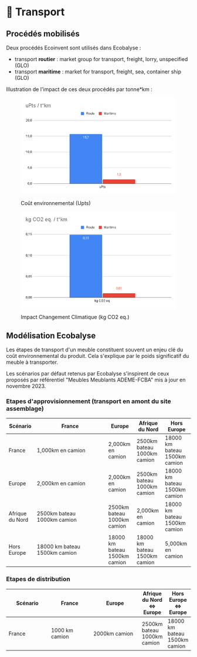 # 🚚 Transport

## Procédés mobilisés

Deux procédés Ecoinvent sont utilisés dans Ecobalyse :&#x20;

* transport **routier** : market group for transport, freight, lorry, unspecified (GLO)
* transport **maritime** : market for transport, freight, sea, container ship (GLO)

Illustration de l'impact de ces deux procédés par tonne\*km :&#x20;

<div>

<figure><img src="../../.gitbook/assets/uPts _ t_km.png" alt=""><figcaption><p>Coût environnemental (Upts)</p></figcaption></figure>

 

<figure><img src="../../.gitbook/assets/kg CO2 eq. _ t_km.png" alt=""><figcaption><p>Impact Changement Climatique (kg CO2 eq.)</p></figcaption></figure>

</div>

## Modélisation Ecobalyse

Les étapes de transport d'un meuble constituent souvent un enjeu clé du coût environnemental du produit. Cela s'explique par le poids significatif du meuble à transporter.&#x20;

Les scénarios par défaut retenus par Ecobalyse s'inspirent de ceux proposés par référentiel "Meubles Meublants ADEME-FCBA" mis à jour en novembre 2023.&#x20;

### Etapes d'approvisionnement (transport en amont du site assemblage)

<table><thead><tr><th>Scénario</th><th width="181">France</th><th>Europe</th><th>Afrique du Nord</th><th>Hors Europe</th></tr></thead><tbody><tr><td>France</td><td>1,000km en camion</td><td>2,000km en camion</td><td>2500km bateau<br>1000km camion</td><td>18000 km bateau<br>1500km camion</td></tr><tr><td>Europe</td><td>2,000km en camion</td><td>2,000km en camion</td><td>2500km bateau<br>1000km camion</td><td>18000 km bateau<br>1500km camion</td></tr><tr><td>Afrique du Nord</td><td>2500km bateau<br>1000km camion</td><td>2500km bateau<br>1000km camion</td><td>2,000km en camion</td><td>18000 km bateau<br>1500km camion</td></tr><tr><td>Hors Europe</td><td>18000 km bateau<br>1500km camion</td><td>18000 km bateau<br>1500km camion</td><td>18000 km bateau<br>1500km camion</td><td>5,000km en camion</td></tr></tbody></table>

### Etapes de distribution

<table><thead><tr><th width="123">Scénario</th><th width="129">France</th><th width="151">Europe</th><th>Afrique du Nord &#x3C;=> Europe</th><th>Hors Europe &#x3C;=> Europe </th></tr></thead><tbody><tr><td>France</td><td>1000 km camion</td><td>2000km camion</td><td>2500km bateau<br>1000km camion</td><td>18000 km bateau<br>1500km camion</td></tr></tbody></table>



